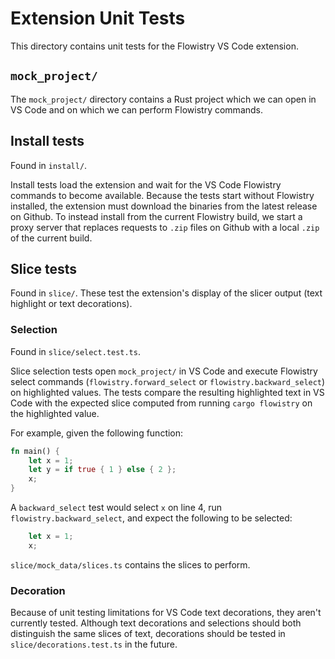 # Extension Unit Tests
This directory contains unit tests for the Flowistry VS Code extension.

## `mock_project/`
The `mock_project/` directory contains a Rust project which we can open in VS Code and on which we can perform Flowistry commands.

## Install tests
Found in `install/`.

Install tests load the extension and wait for the VS Code Flowistry commands to become available. Because the tests start without Flowistry installed, the extension must download the binaries from the latest release on Github. To instead install from the current Flowistry build, we start a proxy server that replaces requests to `.zip` files on Github with a local `.zip` of the current build.

## Slice tests
Found in `slice/`. These test the extension's display of the slicer output (text highlight or text decorations).

### Selection
Found in `slice/select.test.ts`.

Slice selection tests open `mock_project/` in VS Code and execute Flowistry select commands (`flowistry.forward_select` or `flowistry.backward_select`) on highlighted values. The tests compare the resulting highlighted text in VS Code with the expected slice computed from running `cargo flowistry` on the highlighted value.

For example, given the following function:
```rust
fn main() {
    let x = 1;
    let y = if true { 1 } else { 2 };
    x;
}
```

A `backward_select` test would select `x` on line 4, run `flowistry.backward_select`, and expect the following to be selected:
```rust
    let x = 1;
    x;
```

`slice/mock_data/slices.ts` contains the slices to perform.

### Decoration
Because of unit testing limitations for VS Code text decorations, they aren't currently tested. Although text decorations and selections should both distinguish the same slices of text, decorations should be tested in `slice/decorations.test.ts` in the future.
